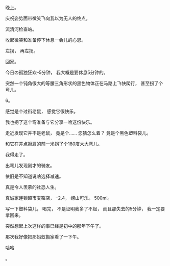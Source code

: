 晚上。

庆祝姿势面带微笑飞向我以为无人的终点，

流清河检查站。

收起微笑和准备停下休息一会儿的心思。

左拐，
再左拐。

回家。

今日の孤独狂欢–5分钟，
我大概是要休息5分钟的。


突然一个钝角很大的等腰三角形状的黑色物体正在马路上飞快爬行，
甚至拐了个弯儿。

6。

感觉是个过街老鼠，
感觉它很快乐。

我也拐了这个弯准备与它分享一哈这份快乐。

走近发现它并不是老鼠，
竟是个……
您猜怎么着？
竟是个黑色塑料袋儿。

和它在差点擦肩的前一米拐了个180度大大弯儿。

我得走了。

出弯儿发现刚才的骑友。

依旧是不知道说啥选择减速。

真是令人羡慕的社恐人生。

真诚家连锁超市麦窑店，
–2.4，
崂山可乐。
500ml。


写一下塑料袋儿，
喝完，
不是证明我多了不起，
而且那失去的5分钟，
我一定要拿回来。










突然想起上次这样的事已经是初中的那年下午了。

那次我好像把那蚂蚁搬家看了一下午。

哈哈


。
